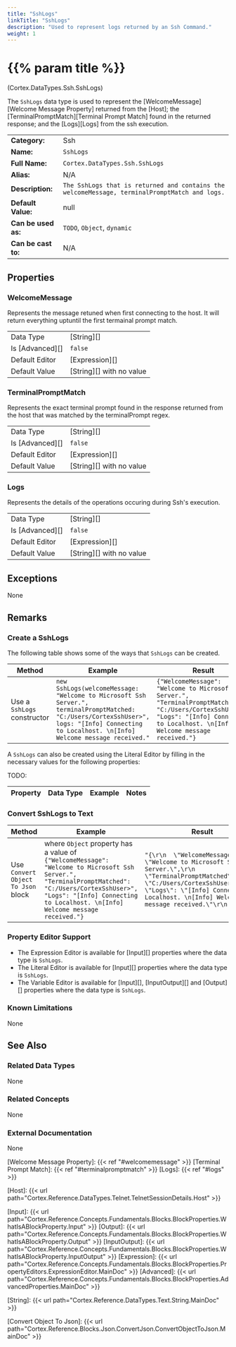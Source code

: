 ```yaml
---
title: "SshLogs"
linkTitle: "SshLogs"
description: "Used to represent logs returned by an Ssh Command."
weight: 1
---
```


# {{% param title %}}

<p class="namespace">(Cortex.DataTypes.Ssh.SshLogs)</p>

The `SshLogs` data type is used to represent the [WelcomeMessage][Welcome Message Property] returned from the [Host]; the [TerminalPromptMatch][Terminal Prompt Match] found in the returned response; and the [Logs][Logs] from the ssh execution.

| | |
|-|-|
| **Category:**          | Ssh |
| **Name:**              | `SshLogs`                                      |
| **Full Name:**         | `Cortex.DataTypes.Ssh.SshLogs`         |
| **Alias:**             | N/A                                                    |
| **Description:**       | `The SshLogs that is returned and contains the welcomeMessage, terminalPromptMatch and logs.` |
| **Default Value:**     | null                                                   |
| **Can be used as:**    | `TODO`, `Object`, `dynamic`                 |
| **Can be cast to:**    | N/A                                                    |

## Properties

### WelcomeMessage

Represents the message retuned when first connecting to the host. It will return everything uptuntil the first termainal prompt match.

| | |
|--------------------|---------------------------|
| Data Type | [String][] |
| Is [Advanced][] | `false` |
| Default Editor | [Expression][] |
| Default Value | [String][] with no value |

### TerminalPromptMatch

Represents the exact terminal prompt found in the response returned from the host that was matched by the terminalPrompt regex.

| | |
|--------------------|---------------------------|
| Data Type | [String][] |
| Is [Advanced][] | `false` |
| Default Editor | [Expression][] |
| Default Value | [String][] with no value |

### Logs

Represents the details of the operations occuring during Ssh's execution.

| | |
|--------------------|---------------------------|
| Data Type | [String][] |
| Is [Advanced][] | `false` |
| Default Editor | [Expression][] |
| Default Value | [String][] with no value |

## Exceptions

None

## Remarks

### Create a SshLogs

The following table shows some of the ways that `SshLogs` can be created.

| Method | Example | Result | Editor&nbsp;Support | Notes |
|-|-|-|-|-|
| Use a `SshLogs` constructor | `new SshLogs(welcomeMessage: "Welcome to Microsoft Ssh Server.", terminalPromptMatched: "C:/Users/CortexSshUser>", logs: "[Info] Connecting to Localhost. \n[Info] Welcome message received."` | `{"WelcomeMessage": "Welcome to Microsoft Ssh Server.", "TerminalPromptMatched": "C:/Users/CortexSshUser>", "Logs": "[Info] Connecting to Localhost. \n[Info] Welcome message received."}` | Expression |  |

A `SshLogs` can also be created using the Literal Editor by filling in the necessary values for the following properties:

TODO:

| Property | Data Type | Example | Notes |
|-|-|-|-|

### Convert SshLogs to Text

| Method | Example | Result | Editor&nbsp;Support | Notes |
|-|-|-|-|-|
| Use `Convert Object To Json` block | where `Object` property has a value of `{"WelcomeMessage": "Welcome to Microsoft Ssh Server.", "TerminalPromptMatched": "C:/Users/CortexSshUser>", "Logs": "[Info] Connecting to Localhost. \n[Info] Welcome message received."}` | `"{\r\n  \"WelcomeMessage\": \"Welcome to Microsoft Ssh Server.\",\r\n    \"TerminalPromptMatched\": \"C:/Users/CortexSshUser>\",\r\n    \"Logs\": \"[Info] Connecting to Localhost. \n[Info] Welcome message received.\"\r\n  }"` | N/A  | See [Convert Object To Json][] |

### Property Editor Support

- The Expression Editor is available for [Input][] properties where the data type is `SshLogs`.
- The Literal Editor is available for [Input][] properties where the data type is `SshLogs`.
- The Variable Editor is available for [Input][], [InputOutput][] and [Output][] properties where the data type is `SshLogs`.

### Known Limitations

None

## See Also

### Related Data Types

None

### Related Concepts

None

### External Documentation

None

[Welcome Message Property]: {{< ref "#welcomemessage" >}}
[Terminal Prompt Match]: {{< ref "#terminalpromptmatch" >}}
[Logs]: {{< ref "#logs" >}}

[Host]: {{< url path="Cortex.Reference.DataTypes.Telnet.TelnetSessionDetails.Host" >}}

[Input]: {{< url path="Cortex.Reference.Concepts.Fundamentals.Blocks.BlockProperties.WhatIsABlockProperty.Input" >}}
[Output]: {{< url path="Cortex.Reference.Concepts.Fundamentals.Blocks.BlockProperties.WhatIsABlockProperty.Output" >}}
[InputOutput]: {{< url path="Cortex.Reference.Concepts.Fundamentals.Blocks.BlockProperties.WhatIsABlockProperty.InputOutput" >}}
[Expression]: {{< url path="Cortex.Reference.Concepts.Fundamentals.Blocks.BlockProperties.PropertyEditors.ExpressionEditor.MainDoc" >}}
[Advanced]: {{< url path="Cortex.Reference.Concepts.Fundamentals.Blocks.BlockProperties.AdvancedProperties.MainDoc" >}}

[String]: {{< url path="Cortex.Reference.DataTypes.Text.String.MainDoc" >}}

[Convert Object To Json]: {{< url path="Cortex.Reference.Blocks.Json.ConvertJson.ConvertObjectToJson.MainDoc" >}}
